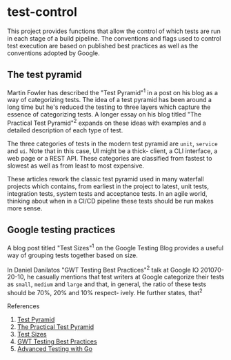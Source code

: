 # test-control

This project provides functions that allow the control of which tests
are run in each stage of a build pipeline.  The conventions and flags
used to control test execution are based on published best practices
as well as the conventions adopted by Google.

## The test pyramid

Martin Fowler has described the "Test Pyramid"<sup>1</sup> in a post
on his blog as a way of categorizing tests.  The idea of a test pyramid
has been around a long time but he's reduced the testing to three
layers which capture the essence of categorizing tests.  A longer essay
on his blog titled "The Practical Test Pyramid"<sup>2</sup> expands on
these ideas with examples and a detailed description of each type of
test.

The three categories of tests in the modern test pyramid are ``unit``,
``service`` and ``ui``.  Note that in this case, UI might be a thick-
client, a CLI interface, a web page or a REST API.  These categories
are classified from fastest to slowest as well as from least to most
expensive.

These articles rework the classic test pyramid  used in many waterfall
projects which contains, from earliest in the project to latest, unit
tests, integration tests, system tests and acceptance tests.  In an
agile world, thinking about when in a CI/CD pipeline these tests should
be run makes more sense.

## Google testing practices

A blog post titled "Test Sizes"<sup>1</sup> on the Google Testing Blog
provides a useful way of grouping tests together based on size.

In Daniel Danilatos "GWT Testing Best Practices"<sup>2</sup> talk at
Google IO 201070-20-10, he casually mentions that test writers at Google
categorize their tests as ``small``, ``medium`` and ``large`` and that,
in general, the ratio of these tests should be 70%, 20% and 10% respect-
ively.  He further states, that<sup>2</sup>

References

1. [Test Pyramid](https://martinfowler.com/bliki/TestPyramid.html)
2. [The Practical Test Pyramid](https://martinfowler.com/articles/practical-test-pyramid.html)
3. [Test Sizes](https://testing.googleblog.com/2010/12/test-sizes.html)
4. [GWT Testing Best Practices](https://youtu.be/T_CLzgEL7FA?t=62)
5. [Advanced Testing with Go](https://youtu.be/8hQG7QlcLBk?t=733)
